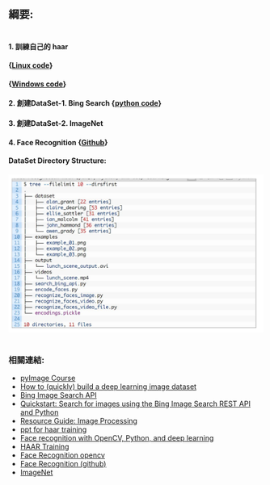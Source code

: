 ## 綱要:
#
#### 1. 訓練自己的 haar 
####    {[Linux code](https://drive.google.com/open?id=1W2VHb_NTAAzGEsJ3Ul75TI2cKg1QP744)}
####    {[Windows code](https://github.com/sauhaardac/Haar-Training)}
#### 2. 創建DataSet-1. Bing Search {[python code](https://drive.google.com/open?id=1Y7u7oGlEBsJjhyjnWjiImXSuW9dVPO0n)}
#### 3. 創建DataSet-2. ImageNet
#### 4. Face Recognition {[Github](https://github.com/ageitgey/face_recognition)}
#### 
#### DataSet Directory Structure:
![目錄結構](images/Dataset_struct.JPG)
#
### 相關連結:
* [pyImage Course](https://drive.google.com/open?id=12VqnvwSKpAGAU9GA7P2MChLAPAJFghx2)
* [How to (quickly) build a deep learning image dataset](https://www.pyimagesearch.com/2018/04/09/how-to-quickly-build-a-deep-learning-image-dataset/)
* [Bing Image Search API](https://azure.microsoft.com/en-us/services/cognitive-services/bing-image-search-api/)
* [Quickstart: Search for images using the Bing Image Search REST API and Python](https://docs.microsoft.com/en-us/azure/cognitive-services/bing-image-search/quickstarts/python)
* [Resource Guide: Image Processing](https://drive.google.com/drive/u/1/folders/12VqnvwSKpAGAU9GA7P2MChLAPAJFghx2)
* [ppt for haar training](https://github.com/jumbokh/cv_face/blob/master/opencv/Book/FT700-ch12.ppt)
* [Face recognition with OpenCV, Python, and deep learning](https://www.pyimagesearch.com/2018/06/18/face-recognition-with-opencv-python-and-deep-learning/)
* [HAAR Training](https://drive.google.com/open?id=1W2VHb_NTAAzGEsJ3Ul75TI2cKg1QP744)
* [Face Recognition opencv](https://drive.google.com/open?id=1Y7u7oGlEBsJjhyjnWjiImXSuW9dVPO0n)
* [Face Recognition (github)](https://github.com/ageitgey/face_recognition.git)
* [ImageNet](http://www.image-net.org/)
